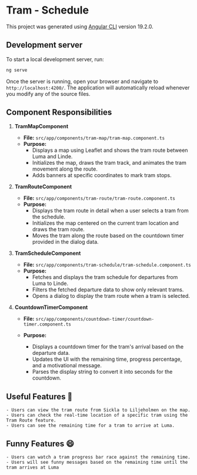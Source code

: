 # Tram - Schedule

This project was generated using [Angular CLI](https://github.com/angular/angular-cli) version 19.2.0.

## Development server

To start a local development server, run:

```bash
ng serve
```

Once the server is running, open your browser and navigate to `http://localhost:4200/`. The application will automatically reload whenever you modify any of the source files.

## Component Responsibilities

1. **TramMapComponent**

   - **File:** `src/app/components/tram-map/tram-map.component.ts`
   - **Purpose:**
     - Displays a map using Leaflet and shows the tram route between Luma and Linde.
     - Initializes the map, draws the tram track, and animates the tram movement along the route.
     - Adds banners at specific coordinates to mark tram stops.

2. **TramRouteComponent**

   - **File:** `src/app/components/tram-route/tram-route.component.ts`
   - **Purpose:**
     - Displays the tram route in detail when a user selects a tram from the schedule.
     - Initializes the map centered on the current tram location and draws the tram route.
     - Moves the tram along the route based on the countdown timer provided in the dialog data.

3. **TramScheduleComponent**

   - **File:** `src/app/components/tram-schedule/tram-schedule.component.ts`
   - **Purpose:**
     - Fetches and displays the tram schedule for departures from Luma to Linde.
     - Filters the fetched departure data to show only relevant trams.
     - Opens a dialog to display the tram route when a tram is selected.

4. **CountdownTimerComponent**

   - **File:** `src/app/components/countdown-timer/countdown-timer.component.ts`
   - **Purpose:**

     - Displays a countdown timer for the tram's arrival based on the departure data.
     - Updates the UI with the remaining time, progress percentage, and a motivational message.
     - Parses the display string to convert it into seconds for the countdown.

## Useful Features 🚋

    - Users can view the tram route from Sickla to Liljeholmen on the map.
    - Users can check the real-time location of a specific tram using the Tram Route feature.
    - Users can see the remaining time for a tram to arrive at Luma.

## Funny Features 😄

    - Users can watch a tram progress bar race against the remaining time.
    - Users will see funny messages based on the remaining time until the tram arrives at Luma

